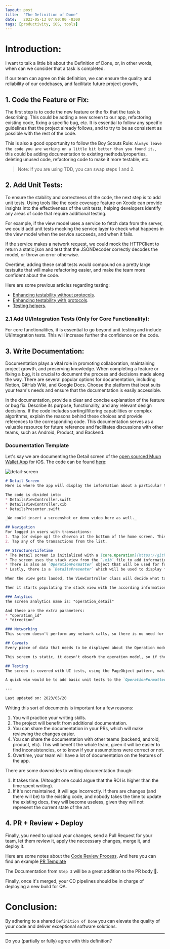 ```yaml
---
layout: post
title:  "The Definition of Done"
date:   2023-05-13 07:00:00 -0300
tags: [productivity, iOS, tools]
---
```


# Introduction:
I want to talk a little bit about the Definition of Done, or, in other words, when can we consider that a task is completed.

If our team can agree on this definition, we can ensure the quality and reliability of our codebases, and facilitate future project growth,

## 1. Code the Feature or Fix:
The first step is to code the new feature or the fix that the task is describing. This could be adding a new screen to our app, refactoring existing code, fixing a specific bug, etc. It is essential to follow any specific guidelines that the project already follows, and to try to be as consistent as possible with the rest of the code. 

This is also a good opportunity to follow the Boy Scouts Rule: `Always leave the code you are working on a little bit better than you found it.`, this could be adding documentation to existing methods/properties, deleting unused code, refactoring code to make it more testable, etc.

> Note: If you are using TDD, you can swap steps 1 and 2.

## 2. Add Unit Tests:
To ensure the stability and correctness of the code, the next step is to add unit tests. Using tools like the code coverage feature on Xcode can provide insights into the effectiveness of the unit tests, helping developers identify any areas of code that require additional testing.

For example, if the view model uses a service to fetch data from the server, we could add unit tests mocking the service layer to check what happens in the view model when the service succeeds, and when it fails.

If the service makes a network request, we could mock the HTTPClient to return a static json and test that the JSONDecoder correctly decodes the model, or throw an error otherwise.

Overtime, adding these small tests would compound on a pretty large testsuite that will make refactoring easier, and make the team more confident about the code.

Here are some previous articles regarding testing:
* [Enhancing testability without protocols](/2023-02-03-enhancing-testability-without-protocols/).
* [Enhancing testability with protocols](/2023-02-13-enhancing-testability-with-protocols/).
* [Testing helpers](/2023-02-02-new-app-testing-helpers/).

### 2.1 Add UI/Integration Tests (Only for Core Functionality):
For core functionalities, it is essential to go beyond unit testing and include UI/Integration tests. This will increase further the confidence on the code.

## 3. Write Documentation:
Documentation plays a vital role in promoting collaboration, maintaining project growth, and preserving knowledge. When completing a feature or fixing a bug, it is crucial to document the process and decisions made along the way. There are several popular options for documentation, including Notion, GitHub Wiki, and Google Docs. Choose the platform that best suits your team's needs and ensure that the documentation is easily accessible.

In the documentation, provide a clear and concise explanation of the feature or bug fix. Describe its purpose, functionality, and any relevant design decisions. If the code includes sorting/filtering capabilities or complex algorithms, explain the reasons behind these choices and provide references to the corresponding code. This documentation serves as a valuable resource for future reference and facilitates discussions with other teams, such as Android, Product, and Backend.

### Documentation Template
Let's say we are documenting the Detail screen of the [open sourced Muun Wallet App](https://github.com/muun/falcon) for iOS. The code can be found [here](https://github.com/muun/falcon/blob/5ba9254918fc85de917f7dc9101101be4317e590/falcon/app/falcon/Presentation/Screen/Detail/DetailViewController.swift):

![detail-screen]({{static.static_files}}/resources/definition-of-done/muun_detail.jpeg)

```markdown
# Detail Screen
Here is where the app will display the information about a particular transaction.

The code is divided into:
* DetailsViewController.swift
* DetailsViewController.xib
* DetailsPresenter.swift

_We could insert a screenshot or demo video here as well._

## Navigation
For logged in users with transactions:
1. Tap (or swipe up) the chevron at the bottom of the home screen. This will open the transactions list.
2. Tap any of the transactions from the list.

## Structure/Lifetime
* The Detail screen is initialized with a [core.Operation](https://github.com/muun/falcon/blob/5ba9254918fc85de917f7dc9101101be4317e590/falcon/core/Classes/Domain/Model/Operations/Operation.swift) model.
* The screen uses the stack view from the `.xib` file to add information about the operation.
* There is also an `OperationFormatter` object that will be used for formatting purposes.
* Lastly, there is a `DetailsPresenter` which will be used to display failure information (if any) for submarine swaps with version 1.

When the view gets laoded, the ViewController class will decide what to draw in the screen based on the type of operation (submarineSwap, incomingSwap, or onChain transaction).

Then it starts populating the stack view with the according information (examples: summary, status, description, date/time, amount, etc).

### Anlytics
The screen analytics name is: "operation_detail"

And these are the extra parameters:
* "operation_id"
* "direction"

### Networking
This screen doesn't perform any network calls, so there is no need for error handling / loading states of any type.

## Caveats
Every piece of data that needs to be displayed about the Operation model, is displayed through the OperationFormatter object.

This screen is static, it doesn't obserb the operation model, so if there is any change to the model, the screen won't be redrawn automatically, and instead, the users would need to go back in the navigation stack and re-enter the screen to see the change.

## Testing
The screen is covered with UI tests, using the PageObject pattern, making its elements accessible for testing purposes.

A quick win would be to add basic unit tests to the `OperationFormatter` computed properties.

---

Last updated on: 2023/05/20
```

Writing this sort of documents is important for a few reasons:
1. You will practice your writing skills.
2. The project will benefit from additional documentation.
3. You can share the documentation in your PRs, which will make reviewing the changes easier.
4. You can share the documentation with other teams (backend, android, product, etc). This will benefit the whole team, given it will be easier to find inconsistencies, or to know if your assumptions were correct or not.
5. Overtime, your team will have a lot of documentation on the features of the app.

There are some downsides to writing documentation though:
1. It takes time. (Altought one could argue that the ROI is higher than the time spent writing).
2. If it's not maintained, it will age incorrectly. If there are changes (and there will be) to the existing code, and nobody takes the time to update the existing docs, they will become useless, given they will not represent the current state of the art.

## 4. PR + Review + Deploy
Finally, you need to upload your changes, send a Pull Request for your team, let them review it, apply the neccessary changes, merge it, and deploy it.

Here are some notes about the [Code Review Process](/2022-03-10-the-code-review-process/). And here you can find an example [PR Template](/2023-01-09-new-app-pr-template/)

The Documentation from `Step 3` will be a great addition to the PR body 😬.

Finally, once it's merged, your CD pipelines should be in charge of deploying a new build for QA.

# Conclusion:
By adhering to a shared `Definition of Done` you can elevate the quality of your code and deliver exceptional software solutions.

--- 

Do you (partially or fully) agree with this definition?
